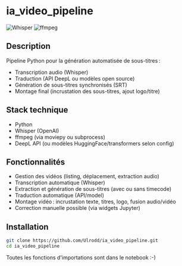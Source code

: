 # ia_video_pipeline

![Whisper](https://img.shields.io/badge/Whisper-AI-blue)
![ffmpeg](https://img.shields.io/badge/ffmpeg-video-green)

## Description
Pipeline Python pour la génération automatisée de sous-titres :  
- Transcription audio (Whisper)
- Traduction (API DeepL ou modèles open source)
- Génération de sous-titres synchronisés (SRT)
- Montage final (incrustation des sous-titres, ajout logo/titre)

## Stack technique
- Python
- Whisper (OpenAI)
- ffmpeg (via moviepy ou subprocess)
- DeepL API (ou modèles HuggingFace/transformers selon config)

## Fonctionnalités
- Gestion des vidéos (listing, déplacement, extraction audio)
- Transcription automatique (Whisper)
- Extraction et génération de sous-titres (avec ou sans timecode)
- Traduction automatique (API/model)
- Montage vidéo : incrustation texte, titres, logo, fusion audio/vidéo
- Correction manuelle possible (via widgets Jupyter)

## Installation

```bash
git clone https://github.com/Ulrodd/ia_video_pipeline.git
cd ia_video_pipeline
```

Toutes les fonctions d'importations sont dans le notebook :-)